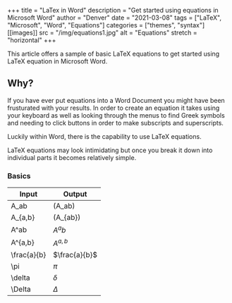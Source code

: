 +++
title = "LaTex in Word"
description = "Get started using equations in Microsoft Word"
author = "Denver"
date = "2021-03-08"
tags = ["LaTeX", "Microsoft", "Word", "Equations"]
categories = ["themes", "syntax"]
[[images]]
  src = "/img/equations1.jpg"
  alt = "Equations"
  stretch = "horizontal"
+++

This article offers a sample of basic LaTeX equations to get started using LaTeX equation in Microsoft Word.
<!--more-->

## Why?

If you have ever put equations into a Word Document you might have been frusturated with your results. In order to create an equation it takes using your keyboard as well as looking through the menus to find Greek symbols and needing to click buttons in order to make subscripts and superscripts.

Luckily within Word, there is the capability to use LaTeX equations.

LaTeX equations may look intimidating but once you break it down into individual parts it becomes relatively simple.

### Basics

Input|Output
-|-
A_ab|\(A_ab\)
A_{a,b}|\(A_{ab}\)
A^ab|$A^ab$
A^{a,b}|$A^{a,b}$
\frac{a}{b}|$\frac{a}{b}$
\pi|$\pi$
\delta|$\delta$
\Delta|$\Delta$




